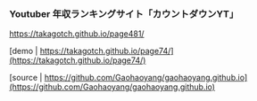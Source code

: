 ### Youtuber 年収ランキングサイト「カウントダウンYT」　

https://takagotch.github.io/page481/

[demo | https://takagotch.github.io/page74/](https://takagotch.github.io/page74/)

[source | https://github.com/Gaohaoyang/gaohaoyang.github.io](https://github.com/Gaohaoyang/gaohaoyang.github.io)



```


```

```
```

```
```

```
```







